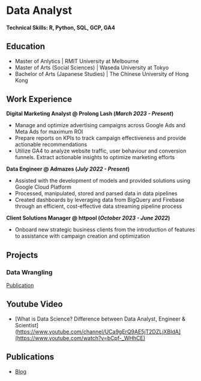 # Data Analyst

#### Technical Skills: R, Python, SQL, GCP, GA4

## Education
- Master of Anlytics | RMIT University at Melbourne 								       		
- Master of Arts (Social Sciences)	| Waseda University at Tokyo		        		
- Bachelor of Arts (Japanese Studies) | The Chinese University of Hong Kong

## Work Experience
**Digital Marketing Analyst @ Prolong Lash (_March 2023 - Present_)**
- Manage and optimize advertising campaigns across Google Ads and Meta Ads for maximum ROI
- Prepare reports on KPIs to track campaign effectiveness and provide actionable recommendations
- Utilize GA4 to analyze website traffic, user behaviour and conversion funnels. Extract actionable insights to optimize marketing efforts

**Data Engineer @ Admazes (_July 2022 - Present_)**
- Assisted with the development of models and provided solutions using Google Cloud Platform
- Processed, manipulated, stored and parsed data in data pipelines
- Created dashboards by leveraging data from BigQuery and Firebase through an efficient, cost-effective data streaming pipeline process
  
**Client Solutions Manager @ httpool (_October 2023 - June 2022_)**
- Onboard new strategic business clients from the introduction of features to assistance with campaign creation and optimization


## Projects
### Data Wrangling
[Publication](https://www.mdpi.com/1424-8220/22/8/3048)


## Youtube Video
- [What is Data Science? Difference between Data Analyst, Engineer & Scientist](https://www.youtube.com/channel/UCa9gErQ9AE5jT2DZLjXBIdA](https://www.youtube.com/watch?v=bCpf-_WHhCE)

## Publications
- [Blog](https://medium.com/@cserinhk)
